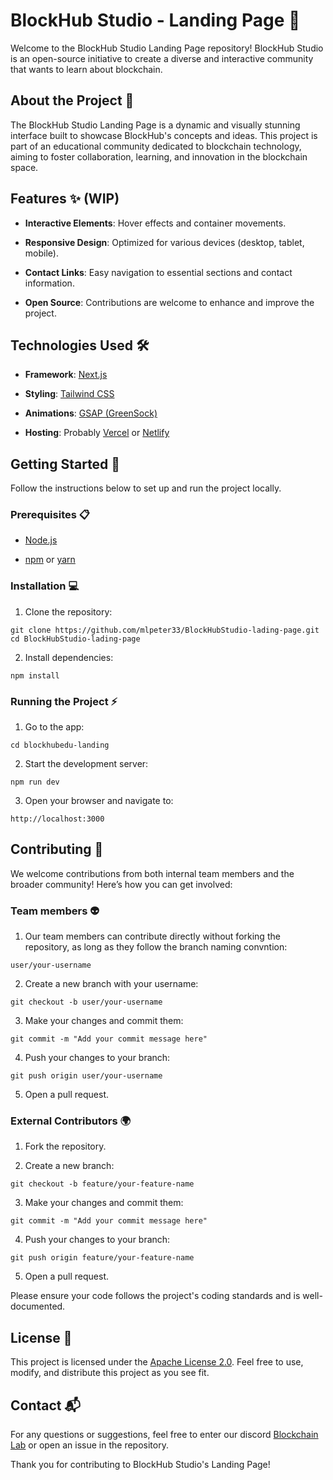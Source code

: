 # BlockHub Studio - Landing Page 🚀

Welcome to the BlockHub Studio Landing Page repository! BlockHub Studio is an open-source initiative to create a diverse and interactive community that wants to learn about blockchain.

## About the Project 🌟

The BlockHub Studio Landing Page is a dynamic and visually stunning interface built to showcase BlockHub's concepts and ideas. This project is part of an educational community dedicated to blockchain technology, aiming to foster collaboration, learning, and innovation in the blockchain space.

## Features ✨ (WIP)

- **Interactive Elements**: Hover effects and container movements. 

- **Responsive Design**: Optimized for various devices (desktop, tablet, mobile). 

- **Contact Links**: Easy navigation to essential sections and contact information.

- **Open Source**: Contributions are welcome to enhance and improve the project.

## Technologies Used 🛠️

- **Framework**: [Next.js](https://nextjs.org/)

- **Styling**: [Tailwind CSS](https://tailwindcss.com/)

- **Animations**: [GSAP (GreenSock)](https://gsap.com/)

- **Hosting**: Probably [Vercel](https://vercel.com/) or [Netlify](https://www.netlify.com/)

## Getting Started 🏁

Follow the instructions below to set up and run the project locally.

### Prerequisites 📋

- [Node.js](https://nodejs.org/en)

- [npm](https://www.npmjs.com/) or [yarn](https://yarnpkg.com/)

### Installation 💻
1. Clone the repository:
```shell
git clone https://github.com/mlpeter33/BlockHubStudio-lading-page.git
cd BlockHubStudio-lading-page
```

2. Install dependencies:
```shell
npm install
```

### Running the Project ⚡
1. Go to the app:
```shell
cd blockhubedu-landing
```

2. Start the development server:
```shell
npm run dev
```

3. Open your browser and navigate to:
```shell
http://localhost:3000
```

## Contributing 🤝

We welcome contributions from both internal team members and the broader community! Here’s how you can get involved:

### Team members 👽
1. Our team members can contribute directly without forking the repository, as long as they follow the branch naming convntion:
```shell
user/your-username
```

2. Create a new branch with your username: 
```shell
git checkout -b user/your-username
```

3. Make your changes and commit them:
```shell
git commit -m "Add your commit message here"
```

4. Push your changes to your branch:
```shell
git push origin user/your-username
```

5. Open a pull request.

### External Contributors 🌍
1. Fork the repository.

2. Create a new branch:
```shell
git checkout -b feature/your-feature-name
```

3. Make your changes and commit them:
```shell
git commit -m "Add your commit message here"
```

4. Push your changes to your branch:
```shell
git push origin feature/your-feature-name
```

5. Open a pull request.

Please ensure your code follows the project's coding standards and is well-documented.

## License 📝
This project is licensed under the [Apache License 2.0](LICENSE). Feel free to use, modify, and distribute this project as you see fit.

## Contact 📬

For any questions or suggestions, feel free to enter our discord [Blockchain Lab](https://discord.gg/c2DeRfswp9) or open an issue in the repository.

Thank you for contributing to BlockHub Studio's Landing Page!

